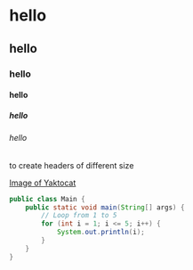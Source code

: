 # hello
## hello
### hello
#### hello
##### hello
###### hello

to create headers of different size

[Image of Yaktocat](https://octodex.github.com/images/yaktocat.png)


```java
public class Main {
    public static void main(String[] args) {
        // Loop from 1 to 5
        for (int i = 1; i <= 5; i++) {
            System.out.println(i);
        }
    }
}
